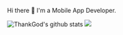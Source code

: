 Hi there 👋
I'm a Mobile App Developer.

![ThankGod's github stats](https://github-readme-stats.vercel.app/api?username=k1ycee&show_icons=true&theme=dracula)
  <img src="https://gpvc.arturio.dev/k1ycee" width="auto" height="auto"/>
